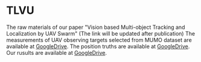 # TLVU
The  raw materials of our paper "Vision based Multi-object Tracking and Localization by UAV Swarm" (The link will be updated after publication)
The measurements of UAV observing targets selected from MUMO dataset are available at  [GoogleDrive](https://github.com/michuanhaohao/AICITY2021_Track2_DMT). The position truths are  available at [GoogleDrive](https://github.com/michuanhaohao/AICITY2021_Track2_DMT). Our rusults  are  available at [GoogleDrive](https://github.com/michuanhaohao/AICITY2021_Track2_DMT).
